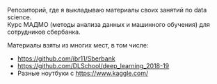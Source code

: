 Репозиторий, где я выкладываю материалы своих занятий по data science.  
Курс МАДМО (методы анализа данных и машинного обучения) для сотрудников сбербанка.  

Материалы взяты из многих мест, в том числе:  
* https://github.com/ibr11/Sberbank
* https://github.com/DLSchool/deep_learning_2018-19
* Разные ноутбуки с https://www.kaggle.com/
